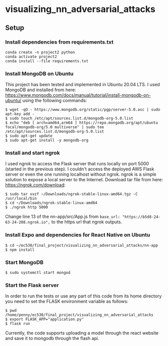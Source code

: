 # visualizing_nn_adversarial_attacks

## Setup
### Install dependencies from requirements.txt
```
conda create -n project2 python
conda activate project2
conda install --file requirements.txt 
```

### Install MongoDB on Ubuntu
This project has been tested and implemented in Ubuntu 20.04 LTS. I used MongoDB and installed from here: https://www.mongodb.com/docs/manual/tutorial/install-mongodb-on-ubuntu/ using the following commands:
```
$ wget -qO - https://www.mongodb.org/static/pgp/server-5.0.asc | sudo apt-key add -
$ sudo touch /etc/apt/sources.list.d/mongodb-org-5.0.list
$ echo "deb [ arch=amd64,arm64 ] https://repo.mongodb.org/apt/ubuntu focal/mongodb-org/5.0 multiverse" | sudo tee /etc/apt/sources.list.d/mongodb-org-5.0.list
$ sudo apt-get update
$ sudo apt-get install -y mongodb-org
```
### Install and start ngrok
I used ngrok to access the Flask server that runs locally on port 5000 (started in the previous step). I couldn't access the deployed AWS Flask server or even the one running localhost without ngrok. ngrok is a simple solution to expose a local server to the Internet. Download tar file from here: https://ngrok.com/download:
```
$ sudo tar xvzf ~/Downloads/ngrok-stable-linux-amd64.tgz -C /usr/local/bin
$ cd ~/Downloads/ngrok-stable-linux-amd64
$ ./ngrok http 5000
```
Change line 13 of the nn-app/src/App.js from 
`base_url: "https://b5d8-24-63-24-208.ngrok.io",` to the https url that ngrok outputs.

### Install Expo and dependencies for React Native on Ubuntu
```
$ cd ~/ec530/final_project/visualizing_nn_adversarial_attacks/nn-app 
$ npm install
```
### Start MongoDB
```
$ sudo systemctl start mongod
```
### Start the Flask server
In order to run the tests or use any part of this code from its home directory you need to set the FLASK environment variable as follows:
```
$ pwd
/home/penny/ec530/final_project/visualizing_nn_adversarial_attacks 
$ export FLASK_APP="application.py"
$ flask run
```

Currently, the code supports uploading a model through the react website and save it to mongodb through the flash api.

